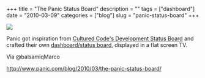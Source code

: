 +++
title = "The Panic Status Board"
description = ""
tags = ["dashboard"]
date = "2010-03-09"
categories = ["blog"]
slug = "panic-status-board"
+++



  <div class="notebook-image"><img src="//farm5.static.flickr.com/4024/4421064984_e1f31f3954_o.png" /></div>
<p>Panic got inspiration from <a href="http://culturedcode.com/status/">Cultured Code's Development Status Board</a> and crafted their own <a href="http://www.panic.com/blog/2010/03/the-panic-status-board/">dashboard/status board</a>, displayed in a flat screen TV. </p>
<p>Via @balsamiqMarco</p>
    
  <a href="http://www.panic.com/blog/2010/03/the-panic-status-board/">http://www.panic.com/blog/2010/03/the-panic-status-board/</a>
